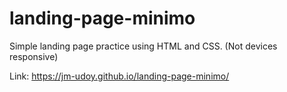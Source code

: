 # landing-page-minimo
Simple landing page practice using HTML and CSS. (Not devices responsive)

Link: https://jm-udoy.github.io/landing-page-minimo/

